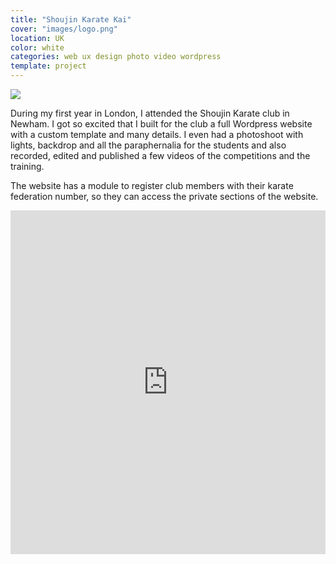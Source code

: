 ```yaml
---
title: "Shoujin Karate Kai"
cover: "images/logo.png"
location: UK
color: white
categories: web ux design photo video wordpress
template: project
---
```


![](/work/shoujin/images/1.png)

During my first year in London, I attended the Shoujin Karate club in Newham. I got so excited that I built for the club a full Wordpress website with a custom template and many details. I even had a photoshoot with lights, backdrop and all the paraphernalia for the students and also recorded, edited and published a few videos of the competitions and the training.

The website has a module to register club members with their karate federation number, so they can access the private sections of the website.

<iframe width="100%" height="550" src="https://www.youtube.com/embed/MpZ-wVWAO_s" frameborder="0" allow="accelerometer; autoplay; encrypted-media; gyroscope; picture-in-picture" allowfullscreen></iframe>
